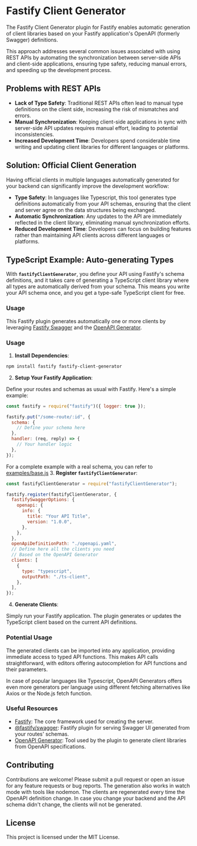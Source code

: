 # Fastify Client Generator

The Fastify Client Generator plugin for Fastify enables automatic generation of client libraries based on your Fastify application's OpenAPI (formerly Swagger) definitions.

This approach addresses several common issues associated with using REST APIs by automating the synchronization between server-side APIs and client-side applications, ensuring type safety, reducing manual errors, and speeding up the development process.

## Problems with REST APIs

- **Lack of Type Safety**: Traditional REST APIs often lead to manual type definitions on the client side, increasing the risk of mismatches and errors.
- **Manual Synchronization**: Keeping client-side applications in sync with server-side API updates requires manual effort, leading to potential inconsistencies.
- **Increased Development Time**: Developers spend considerable time writing and updating client libraries for different languages or platforms.

## **Solution: Official Client Generation**

Having official clients in multiple languages automatically generated for your backend can significantly improve the development workflow:

- **Type Safety**: In languages like Typescript, this tool generates type definitions automatically from your API schemas, ensuring that the client and server agree on the data structures being exchanged.
- **Automatic Synchronization**: Any updates to the API are immediately reflected in the client library, eliminating manual synchronization efforts.
- **Reduced Development Time**: Developers can focus on building features rather than maintaining API clients across different languages or platforms.

## **TypeScript Example: Auto-generating Types**

With **`fastifyClientGenerator`**, you define your API using Fastify's schema definitions, and it takes care of generating a TypeScript client library where all types are automatically derived from your schema. This means you write your API schema once, and you get a type-safe TypeScript client for free.

### **Usage**

This Fastify plugin generates automatically one or more clients by leveraging [Fastify Swagger](https://www.npmjs.com/package/@fastify/swagger) and the [OpenAPI Generator](https://openapi-generator.tech/).

### **Usage**

1. **Install Dependencies**:

```bash
npm install fastify fastify-client-generator
```

2. **Setup Your Fastify Application**:

Define your routes and schemas as usual with Fastify. Here's a simple example:

```js
const fastify = require("fastify")({ logger: true });

fastify.put("/some-route/:id", {
  schema: {
    // Define your schema here
  },
  handler: (req, reply) => {
    // Your handler logic
  },
});
```

For a complete example with a real schema, you can refer to [examples/base.js](./examples/base.js) 3. **Register `fastifyClientGenerator`**:

```js
const fastifyClientGenerator = require("fastifyClientGenerator");

fastify.register(fastifyClientGenerator, {
  fastifySwaggerOptions: {
    openapi: {
      info: {
        title: "Your API Title",
        version: "1.0.0",
      },
    },
  },
  openApiDefinitionPath: "./openapi.yaml",
  // Define here all the clients you need
  // Based on the OpenAPI Generator
  clients: [
    {
      type: "typescript",
      outputPath: "./ts-client",
    },
  ],
});
```

4. **Generate Clients**:

Simply run your Fastify application. The plugin generates or updates the TypeScript client based on the current API definitions.

### **Potential Usage**

The generated clients can be imported into any application, providing immediate access to typed API functions. This makes API calls straightforward, with editors offering autocompletion for API functions and their parameters.

In case of popular languages like Typescript, OpenAPI Generators offers even more generators per language using different fetching alternatives like Axios or the Node.js fetch function.

### **Useful Resources**

- [Fastify](https://www.fastify.io/): The core framework used for creating the server.
- [@fastify/swagger](https://github.com/fastify/fastify-swagger): Fastify plugin for serving Swagger UI generated from your routes' schemas.
- [OpenAPI Generator](https://openapi-generator.tech/): Tool used by the plugin to generate client libraries from OpenAPI specifications.

## **Contributing**

Contributions are welcome! Please submit a pull request or open an issue for any feature requests or bug reports. The generation also works in watch mode with tools like nodemon. The clients are regenerated every time the OpenAPI definition change. In case you change your backend and the API schema didn't change, the clients will not be generated.

## **License**

This project is licensed under the MIT License.
